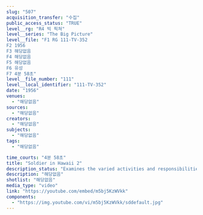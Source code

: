 ```yaml
---
slug: "507"
acquisition_transfer: "수집"
public_access_status: "TRUE"
level__rg: "R4 빅 픽쳐"
level__series: "The Big Picture"
level__file: "F1 RG 111-TV-352
F2 1956
F3 해당없음
F4 해당없음
F5 해당없음
F6 유성
F7 4분 58초"
level__file_number: "111"
level__local_identifier: "111-TV-352"
date: "1956"
venues: 
  - "해당없음"
sources: 
  - "해당없음"
creators: 
  - "해당없음"
subjects: 
  - "해당없음"
tags: 
  - "해당없음"

time_courts: "4분 58초"
title: "Soldier in Hawaii 2"
description_status: "Examines the varied activities and responsibilities of the 25th Infantry Division stationed there. The National Guard`s role is spelled out in an interview with Governor Samuel King."
description: "해당없음"
shotlist: "해당없음"
media_type: "video"
link: "https://youtube.com/embed/m5bj5KzWVkk"
components: 
  - "https://img.youtube.com/vi/m5bj5KzWVkk/sddefault.jpg"
---
```

